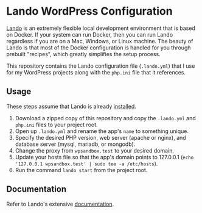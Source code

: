 # Lando WordPress Configuration
[Lando](https://github.com/lando/lando) is an extremely flexible local development environment that is based on Docker. If your system can run Docker, then you can run Lando regardless if you are on a Mac, Windows, or Linux machine. The beauty of Lando is that most of the Docker configuration is handled for you through prebuilt "recipes", which greatly simplifies the setup process.

This repository contains the Lando configuration file (`.lando.yml`) that I use for my WordPress projects along with the `php.ini` file that it references.

## Usage
These steps assume that Lando is already [installed](https://docs.lando.dev/basics/installation.html).

1. Download a zipped copy of this repository and copy the `.lando.yml` and `php.ini` files to your project root.
1. Open up `.lando.yml` and rename the app's `name` to something unique.
1. Specify the desired PHP version, web server (apache or nginx), and database server (mysql, mariadb, or mongodb).
1. Change the proxy from `wpsandbox.test` to your desired domain.
1. Update your hosts file so that the app's domain points to 127.0.0.1 (`echo '127.0.0.1 wpsandbox.test' | sudo tee -a /etc/hosts`).
1. Run the command `lando start` from the project root.

## Documentation
Refer to Lando's extensive [documentation](https://docs.lando.dev/).
